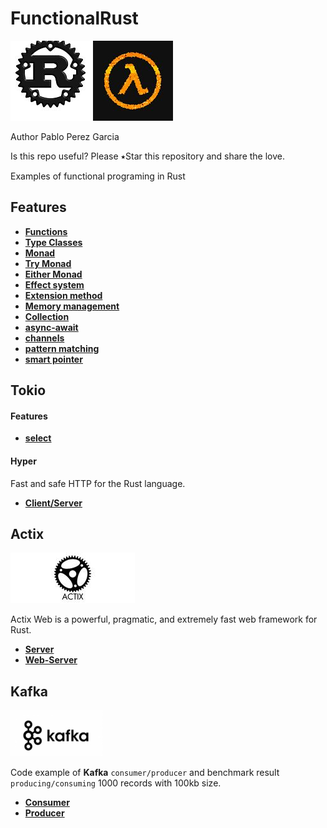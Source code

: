 # FunctionalRust
![My image](img/rust.jpg)
![My image](img/lambda.jpg)

Author Pablo Perez Garcia

Is this repo useful? Please ⭑Star this repository and share the love.

Examples of functional programing in Rust

## Features

* **[Functions](src/features/functions.rs)**
* **[Type Classes](src/features/type_classes.rs)**
* **[Monad](src/features/monad.rs)**
* **[Try Monad](src/features/try_monad.rs)**
* **[Either Monad](src/features/either_monad.rs)**
* **[Effect system](src/features/effect_system.rs)**
* **[Extension method](src/features/extension_method.rs)**
* **[Memory management](src/features/memory_management.rs)**
* **[Collection](src/features/collection.rs)**
* **[async-await](src/features/async_programming.rs)**
* **[channels](src/features/channels_feature.rs)**
* **[pattern matching](src/features/pattern_matching.rs)**
* **[smart pointer](src/features/smart_pointer.rs)**

## Tokio

#### Features

* **[select](tokio/src/tokio_select.rs)**

#### Hyper

Fast and safe HTTP for the Rust language.

* **[Client/Server](tokio/src/tokio_http_hyper.rs)**

## Actix

![My image](img/actix-web.png)

Actix Web is a powerful, pragmatic, and extremely fast web framework for Rust.

* **[Server](actix/src/actix_server.rs)**
* **[Web-Server](actix/src/actix_web_server.rs)**

## Kafka

![My image](img/kafka.png)

Code example of **Kafka** ```consumer/producer``` and benchmark result ```producing/consuming``` 1000 records with 100kb size.

* **[Consumer](kafka/src/kafka_consumer.rs)**
* **[Producer](kafka/src/kafka_producer.rs)**
